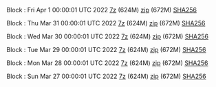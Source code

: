 Block : Fri Apr  1 00:00:01 UTC 2022 [7z](https://transfer.sh/Q8VMNv/bootstrap.dat.20220401.7z) (624M) [zip](https://transfer.sh/JlLdVW/bootstrap.dat.20220401.zip) (672M) [SHA256](https://transfer.sh/qFSFjL/sha256.txt)

Block : Thu Mar 31 00:00:01 UTC 2022 [7z](https://transfer.sh/X0Rca5/bootstrap.dat.20220331.7z) (624M) [zip](https://transfer.sh/qo4rSM/bootstrap.dat.20220331.zip) (672M) [SHA256](https://transfer.sh/6W1cAH/sha256.txt)

Block : Wed Mar 30 00:00:01 UTC 2022 [7z](https://transfer.sh/GKumUz/bootstrap.dat.20220330.7z) (624M) [zip](https://transfer.sh/O5dcaE/bootstrap.dat.20220330.zip) (672M) [SHA256](https://transfer.sh/mLSVYh/sha256.txt)

Block : Tue Mar 29 00:00:01 UTC 2022 [7z](https://transfer.sh/bEfeLg/bootstrap.dat.20220329.7z) (624M) [zip](https://transfer.sh/tvUSsi/bootstrap.dat.20220329.zip) (672M) [SHA256](https://transfer.sh/1fIoFD/sha256.txt)

Block : Mon Mar 28 00:00:01 UTC 2022 [7z](https://transfer.sh/wDWcHh/bootstrap.dat.20220328.7z) (624M) [zip](https://transfer.sh/xQXrUq/bootstrap.dat.20220328.zip) (672M) [SHA256](https://transfer.sh/yqaHGk/sha256.txt)

Block : Sun Mar 27 00:00:01 UTC 2022 [7z](https://transfer.sh/su0NFw/bootstrap.dat.20220327.7z) (624M) [zip](https://transfer.sh/yvJoPb/bootstrap.dat.20220327.zip) (672M) [SHA256](https://transfer.sh/0Nqklp/sha256.txt)
